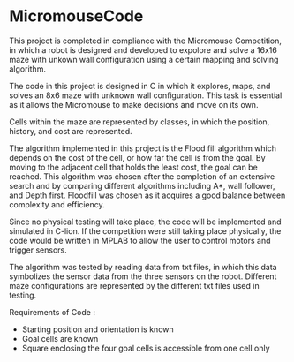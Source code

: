 # MicromouseCode

This project is completed in compliance with the Micromouse Competition, in which a robot is designed and developed to expolore and solve a 16x16 maze with unkown wall configuration using a certain mapping and solving algorithm.


The code in this project is designed in C in which it explores, maps, and solves an 8x6 maze with unknown wall configuration. This task is essential as it allows the Micromouse to make decisions and move on its own.


Cells within the maze are represented by classes, in which the position, history, and cost are represented.

The algorithm implemented in this project is the Flood fill algorithm which depends on the cost of the cell, or how far the cell is from the goal. By moving to the adjacent cell that holds the least cost, the goal can be reached. This algorithm was chosen after the completion of an extensive search and by comparing different algorithms including A*, wall follower, and Depth first. Floodfill was chosen as it acquires a good balance between complexity and efficiency.


Since no physical testing will take place, the code will be implemented and simulated in C-lion. If the competition were still taking place physically, the code would be written in MPLAB to allow the user to control motors and trigger sensors.


The algorithm was tested by reading data from txt files, in which this data symbolizes the sensor data from the three sensors on the robot. Different maze configurations are represented by the different txt files used in testing. 


Requirements of Code : 

-	Starting position and orientation is known 
-	Goal cells are known
-	Square enclosing the four goal cells is accessible from one cell only




